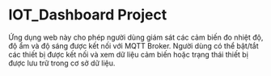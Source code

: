 # IOT_Dashboard Project
Ứng dụng web này cho phép người dùng giám sát các cảm biến đo nhiệt độ, độ ẩm và độ sáng được kết nối với MQTT Broker. Người dùng có thể bật/tắt các thiết bị được kết nối và xem dữ liệu cảm biến hoặc trạng thái thiết bị được lưu trữ trong cơ sở dữ liệu.
